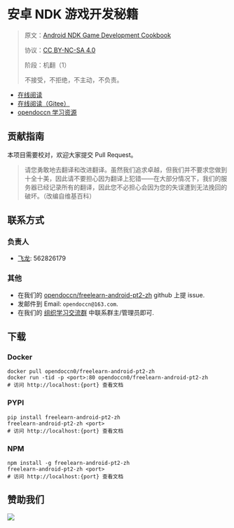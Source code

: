 # 安卓 NDK 游戏开发秘籍

> 原文：[Android NDK Game Development Cookbook](https://libgen.rs/book/index.php?md5=713F9F8B01BD9DC2E44DADEE702661F7)
> 
> 协议：[CC BY-NC-SA 4.0](http://creativecommons.org/licenses/by-nc-sa/4.0/)
> 
> 阶段：机翻（1）
> 
> 不接受，不拒绝，不主动，不负责。

* [在线阅读](https://android2.opendoccn.org)
* [在线阅读（Gitee）](https://opendoccn.gitee.io/doc-template/)
* [opendoccn 学习资源](http://docs.opendoccn.org/)

## 贡献指南

本项目需要校对，欢迎大家提交 Pull Request。

> 请您勇敢地去翻译和改进翻译。虽然我们追求卓越，但我们并不要求您做到十全十美，因此请不要担心因为翻译上犯错——在大部分情况下，我们的服务器已经记录所有的翻译，因此您不必担心会因为您的失误遭到无法挽回的破坏。（改编自维基百科）

## 联系方式

### 负责人

* [飞龙](https://github.com/wizardforcel): 562826179

### 其他

*   在我们的 [opendoccn/freelearn-android-pt2-zh](https://github.com/opendoccn/freelearn-android-pt2-zh) github 上提 issue.
*   发邮件到 Email: `opendoccn@163.com`.
*   在我们的 [组织学习交流群](http://www.opendoccn.org/organization/348.html) 中联系群主/管理员即可.

## 下载

### Docker

```
docker pull opendoccn0/freelearn-android-pt2-zh
docker run -tid -p <port>:80 opendoccn0/freelearn-android-pt2-zh
# 访问 http://localhost:{port} 查看文档
```

### PYPI

```
pip install freelearn-android-pt2-zh
freelearn-android-pt2-zh <port>
# 访问 http://localhost:{port} 查看文档
```

### NPM

```
npm install -g freelearn-android-pt2-zh
freelearn-android-pt2-zh <port>
# 访问 http://localhost:{port} 查看文档
```

## 赞助我们

![](http://data.opendoccn.org/img/about/donate.jpg)
